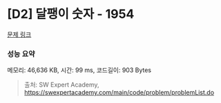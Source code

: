 # [D2] 달팽이 숫자 - 1954 

[문제 링크](https://swexpertacademy.com/main/code/problem/problemDetail.do?contestProbId=AV5PobmqAPoDFAUq) 

### 성능 요약

메모리: 46,636 KB, 시간: 99 ms, 코드길이: 903 Bytes



> 출처: SW Expert Academy, https://swexpertacademy.com/main/code/problem/problemList.do